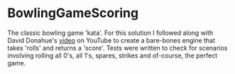 # BowlingGameScoring

The classic bowling game 'kata'. For this solution I followed along with David Donahue's [video](https://www.youtube.com/watch?v=8Tdo8fslDsQ) on YouTube to create a bare-bones engine that takes 'rolls' and returns a 'score'. Tests were written to check for scenarios involving rolling all 0's, all 1's, spares, strikes and of-course, the perfect game.
